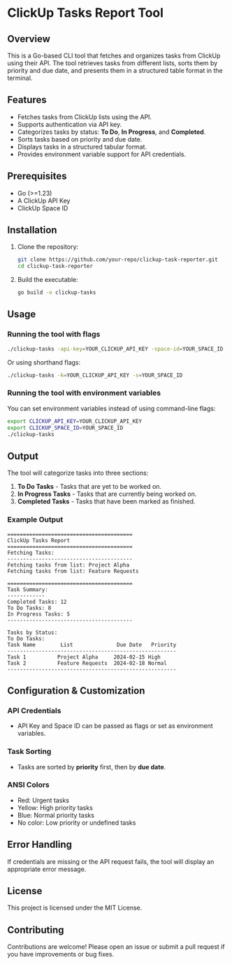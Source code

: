 # ClickUp Tasks Report Tool

## Overview

This is a Go-based CLI tool that fetches and organizes tasks from ClickUp using their API. The tool retrieves tasks from different lists, sorts them by priority and due date, and presents them in a structured table format in the terminal.

## Features

- Fetches tasks from ClickUp lists using the API.
- Supports authentication via API key.
- Categorizes tasks by status: **To Do**, **In Progress**, and **Completed**.
- Sorts tasks based on priority and due date.
- Displays tasks in a structured tabular format.
- Provides environment variable support for API credentials.

## Prerequisites

- Go (>=1.23)
- A ClickUp API Key
- ClickUp Space ID

## Installation

1. Clone the repository:
   ```sh
   git clone https://github.com/your-repo/clickup-task-reporter.git
   cd clickup-task-reporter
   ```

2. Build the executable:
   ```sh
   go build -o clickup-tasks
   ```

## Usage

### Running the tool with flags

```sh
./clickup-tasks -api-key=YOUR_CLICKUP_API_KEY -space-id=YOUR_SPACE_ID
```

Or using shorthand flags:

```sh
./clickup-tasks -k=YOUR_CLICKUP_API_KEY -s=YOUR_SPACE_ID
```

### Running the tool with environment variables

You can set environment variables instead of using command-line flags:

```sh
export CLICKUP_API_KEY=YOUR_CLICKUP_API_KEY
export CLICKUP_SPACE_ID=YOUR_SPACE_ID
./clickup-tasks
```

## Output

The tool will categorize tasks into three sections:

1. **To Do Tasks** - Tasks that are yet to be worked on.
2. **In Progress Tasks** - Tasks that are currently being worked on.
3. **Completed Tasks** - Tasks that have been marked as finished.

### Example Output

```
========================================
ClickUp Tasks Report
========================================
Fetching Tasks:
----------------------------------------
Fetching tasks from list: Project Alpha
Fetching tasks from list: Feature Requests

========================================
Task Summary:
------------
Completed Tasks: 12
To Do Tasks: 8
In Progress Tasks: 5
----------------------------------------

Tasks by Status:
To Do Tasks:
Task Name        List              Due Date   Priority  
------------------------------------------------------
Task 1          Project Alpha     2024-02-15 High      
Task 2          Feature Requests  2024-02-18 Normal    
------------------------------------------------------
```

## Configuration & Customization

### API Credentials
- API Key and Space ID can be passed as flags or set as environment variables.

### Task Sorting
- Tasks are sorted by **priority** first, then by **due date**.

### ANSI Colors
- Red: Urgent tasks
- Yellow: High priority tasks
- Blue: Normal priority tasks
- No color: Low priority or undefined tasks

## Error Handling
If credentials are missing or the API request fails, the tool will display an appropriate error message.

## License

This project is licensed under the MIT License.

## Contributing

Contributions are welcome! Please open an issue or submit a pull request if you have improvements or bug fixes.

